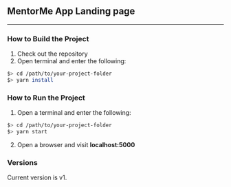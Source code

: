 ## MentorMe App Landing page
---------------

### How to Build the Project
1. Check out the repository
2. Open terminal and enter the following:

  ```bash
  $> cd /path/to/your-project-folder
  $> yarn install
  ```


### How to Run the Project
1. Open a terminal and enter the following:
  ```bash
  $> cd /path/to/your-project-folder
  $> yarn start
  ```

2. Open a browser and visit **localhost:5000**


### Versions
Current version is v1.

